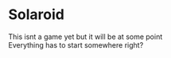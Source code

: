 # Solaroid
This isnt a game yet but it will be at some point <br />
Everything has to start somewhere right? 
